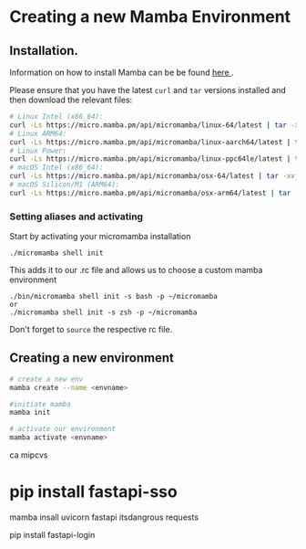 # Creating a new Mamba Environment



## Installation. 

Information on how to install Mamba can be be found <a href='https://mamba.readthedocs.io/en/latest/installation/micromamba-installation.html'>here </a>. 

Please ensure that you have the latest `curl` and `tar` versions installed and then download the relevant files:

```bash 
# Linux Intel (x86_64):
curl -Ls https://micro.mamba.pm/api/micromamba/linux-64/latest | tar -xvj bin/micromamba
# Linux ARM64:
curl -Ls https://micro.mamba.pm/api/micromamba/linux-aarch64/latest | tar -xvj bin/micromamba
# Linux Power:
curl -Ls https://micro.mamba.pm/api/micromamba/linux-ppc64le/latest | tar -xvj bin/micromamba
# macOS Intel (x86_64):
curl -Ls https://micro.mamba.pm/api/micromamba/osx-64/latest | tar -xvj bin/micromamba
# macOS Silicon/M1 (ARM64):
curl -Ls https://micro.mamba.pm/api/micromamba/osx-arm64/latest | tar -xvj bin/micromamba```
```

### Setting aliases and activating
Start by activating your micromamba installation
```
./micromamba shell init
```
This adds it to our .rc file and allows us to choose a custom mamba environment 

```
./bin/micromamba shell init -s bash -p ~/micromamba
or
./micromamba shell init -s zsh -p ~/micromamba
```

Don't forget to `source` the respective rc file. 


## Creating a new environment

``` bash
# create a new env
mamba create --name <envname>

#initiate mamba
mamba init

# activate our environment
mamba activate <envname>
```











ca mipcvs

# pip install fastapi-sso

mamba insall uvicorn fastapi itsdangrous requests

pip install fastapi-login